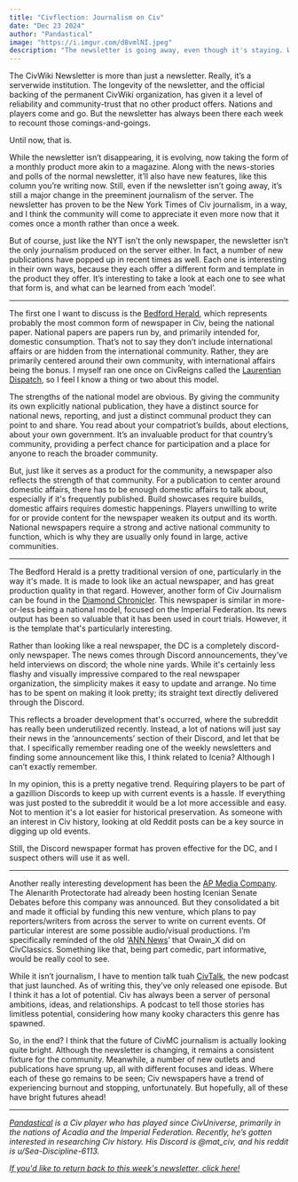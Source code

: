 ```yaml
---
title: "Civflection: Journalism on Civ"
date: "Dec 23 2024"
author: "Pandastical"
image: "https://i.imgur.com/d8vmlNI.jpeg"
description: "The newsletter is going away, even though it's staying. What other journalism is on Civ?"
---
```


The CivWiki Newsletter is more than just a newsletter. Really, it’s a serverwide institution. The longevity of the newsletter, and the official backing of the permanent CivWiki organization, has given it a level of reliability and community-trust that no other product offers. Nations and players come and go. But the newsletter has always been there each week to recount those comings-and-goings.

Until now, that is.

While the newsletter isn’t disappearing, it is evolving, now taking the form of a monthly product more akin to a magazine. Along with the news-stories and polls of the normal newsletter, it’ll also have new features, like this column you’re writing now. Still, even if the newsletter isn’t going away, it’s still a major change in the preeminent journalism of the server. The newsletter has proven to be the New York Times of Civ journalism, in a way, and I think the community will come to appreciate it even more now that it comes once a month rather than once a week.

But of course, just like the NYT isn’t the only newspaper, the newsletter isn’t the only journalism produced on the server either. In fact, a number of new publications have popped up in recent times as well. Each one is interesting in their own ways, because they each offer a different form and template in the product they offer. It’s interesting to take a look at each one to see what that form is, and what can be learned from each ‘model’.

---

The first one I want to discuss is the [Bedford Herald](https://www.reddit.com/r/CivPavia/comments/1h6f95k/the_bedford_herald_1222024/), which represents probably the most common form of newspaper in Civ, being the national paper. National papers are papers run by, and primarily intended for, domestic consumption. That’s not to say they don’t include international affairs or are hidden from the international community. Rather, they are primarily centered around their own community, with international affairs being the bonus. I myself ran one once on CivReigns called the [Laurentian Dispatch](https://sites.google.com/view/thelaurentiandispatch/home), so I feel I know a thing or two about this model.

The strengths of the national model are obvious. By giving the community its own explicitly national publication, they have a distinct source for national news, reporting, and just a distinct communal product they can point to and share. You read about your compatriot’s builds, about elections, about your own government. It’s an invaluable product for that country’s community, providing a perfect chance for participation and a place for anyone to reach the broader community.

But, just like it serves as a product for the community, a newspaper also reflects the strength of that community. For a publication to center around domestic affairs, there has to be enough domestic affairs to talk about, especially if it's frequently published. Build showcases require builds, domestic affairs requires domestic happenings. Players unwilling to write for or provide content for the newspaper weaken its output and its worth. National newspapers require a strong and active national community to function, which is why they are usually only found in large, active communities.

---

The Bedford Herald is a pretty traditional version of one, particularly in the way it's made. It is made to look like an actual newspaper, and has great production quality in that regard. However, another form of Civ Journalism can be found in the [Diamond Chronicler](https://discord.gg/gBxFUTpV68). This newspaper is similar in more-or-less being a national model, focused on the Imperial Federation. Its news output has been so valuable that it has been used in court trials. However, it is the template that's particularly interesting.

Rather than looking like a real newspaper, the DC is a completely discord-only newspaper. The news comes through Discord announcements, they’ve held interviews on discord; the whole nine yards. While it's certainly less flashy and visually impressive compared to the real newspaper organization, the simplicity makes it easy to update and arrange. No time has to be spent on making it look pretty; its straight text directly delivered through the Discord.

This reflects a broader development that's occurred, where the subreddit has really been underutilized recently. Instead, a lot of nations will just say their news in the ‘announcements’ section of their Discord, and let that be that. I specifically remember reading one of the weekly newsletters and finding some announcement like this, I think related to Icenia? Although I can’t exactly remember.

In my opinion, this is a pretty negative trend. Requiring players to be part of a gazillion Discords to keep up with current events is a hassle. If everything was just posted to the subreddit it would be a lot more accessible and easy. Not to mention it's a lot easier for historical preservation. As someone with an interest in Civ history, looking at old Reddit posts can be a key source in digging up old events.

Still, the Discord newspaper format has proven effective for the DC, and I suspect others will use it as well.

---

Another really interesting development has been the [AP Media Company](https://www.reddit.com/r/CivMC/comments/1hh9r4k/announcing_the_ap_media_company/). The Alenarith Protectorate had already been hosting Icenian Senate Debates before this company was announced. But they consolidated a bit and made it official by funding this new venture, which plans to pay reporters/writers from across the server to write on current events. Of particular interest are some possible audio/visual productions. I’m specifically reminded of the old ‘[ANN News](https://www.youtube.com/watch?v=qeL3gSSun9E&list=PLKYxhk4xmOr-4Gs2NgQpbV3GXtlKyPyxX)’ that Owain_X did on CivClassics. Something like that, being part comedic, part informative, would be really cool to see.

While it isn’t journalism, I have to mention talk tuah [CivTalk](https://www.reddit.com/r/CivMC/comments/1hfukft/civtalk_pilot_episode/), the new podcast that just launched. As of writing this, they’ve only released one episode. But I think it has a lot of potential. Civ has always been a server of personal ambitions, ideas, and relationships. A podcast to tell those stories has limitless potential, considering how many kooky characters this genre has spawned.

So, in the end? I think that the future of CivMC journalism is actually looking quite bright. Although the newsletter is changing, it remains a consistent fixture for the community. Meanwhile, a number of new outlets and publications have sprung up, all with different focuses and ideas. Where each of these go remains to be seen; Civ newspapers have a trend of experiencing burnout and stopping, unfortunately. But hopefully, all of these have bright futures ahead!

---

*[Pandastical](https://civwiki.org/wiki/Pandastical) is a Civ player who has played since CivUniverse, primarily in the nations of Acadia and the Imperial Federation. Recently, he’s gotten interested in researching Civ history. His Discord is @mat_civ, and his reddit is u/Sea-Discipline-6113.*

*[If you'd like to return back to this week's newsletter, click here!](https://civwiki.news/newsletter/newsletter-12-24-2024)*
